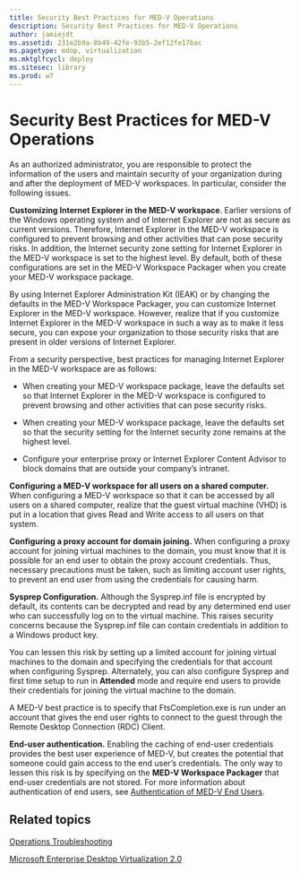 ```yaml
---
title: Security Best Practices for MED-V Operations
description: Security Best Practices for MED-V Operations
author: jamiejdt
ms.assetid: 231e2b9a-8b49-42fe-93b5-2ef12fe17bac
ms.pagetype: mdop, virtualization
ms.mktglfcycl: deploy
ms.sitesec: library
ms.prod: w7
---
```



# Security Best Practices for MED-V Operations


As an authorized administrator, you are responsible to protect the information of the users and maintain security of your organization during and after the deployment of MED-V workspaces. In particular, consider the following issues.

**Customizing Internet Explorer in the MED-V workspace**. Earlier versions of the Windows operating system and of Internet Explorer are not as secure as current versions. Therefore, Internet Explorer in the MED-V workspace is configured to prevent browsing and other activities that can pose security risks. In addition, the Internet security zone setting for Internet Explorer in the MED-V workspace is set to the highest level. By default, both of these configurations are set in the MED-V Workspace Packager when you create your MED-V workspace package.

By using Internet Explorer Administration Kit (IEAK) or by changing the defaults in the MED-V Workspace Packager, you can customize Internet Explorer in the MED-V workspace. However, realize that if you customize Internet Explorer in the MED-V workspace in such a way as to make it less secure, you can expose your organization to those security risks that are present in older versions of Internet Explorer.

From a security perspective, best practices for managing Internet Explorer in the MED-V workspace are as follows:

-   When creating your MED-V workspace package, leave the defaults set so that Internet Explorer in the MED-V workspace is configured to prevent browsing and other activities that can pose security risks.

-   When creating your MED-V workspace package, leave the defaults set so that the security setting for the Internet security zone remains at the highest level.

-   Configure your enterprise proxy or Internet Explorer Content Advisor to block domains that are outside your company’s intranet.

**Configuring a MED-V workspace for all users on a shared computer.** When configuring a MED-V workspace so that it can be accessed by all users on a shared computer, realize that the guest virtual machine (VHD) is put in a location that gives Read and Write access to all users on that system.

**Configuring a proxy account for domain joining.** When configuring a proxy account for joining virtual machines to the domain, you must know that it is possible for an end user to obtain the proxy account credentials. Thus, necessary precautions must be taken, such as limiting account user rights, to prevent an end user from using the credentials for causing harm.

**Sysprep Configuration.** Although the Sysprep.inf file is encrypted by default, its contents can be decrypted and read by any determined end user who can successfully log on to the virtual machine. This raises security concerns because the Sysprep.inf file can contain credentials in addition to a Windows product key.

You can lessen this risk by setting up a limited account for joining virtual machines to the domain and specifying the credentials for that account when configuring Sysprep. Alternately, you can also configure Sysprep and first time setup to run in **Attended** mode and require end users to provide their credentials for joining the virtual machine to the domain.

A MED-V best practice is to specify that FtsCompletion.exe is run under an account that gives the end user rights to connect to the guest through the Remote Desktop Connection (RDC) Client.

**End-user authentication.** Enabling the caching of end-user credentials provides the best user experience of MED-V, but creates the potential that someone could gain access to the end user’s credentials. The only way to lessen this risk is by specifying on the **MED-V Workspace Packager** that end-user credentials are not stored. For more information about authentication of end users, see [Authentication of MED-V End Users](authentication-of-med-v-end-users.md).

## Related topics


[Operations Troubleshooting](operations-troubleshooting-medv2.md)

[Microsoft Enterprise Desktop Virtualization 2.0](index.md)

 

 





